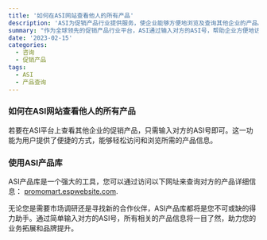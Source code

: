 ```yaml
---
title: '如何在ASI网站查看他人的所有产品'
description: 'ASI为促销产品行业提供服务，使企业能够方便地浏览及查询其他企业的产品。'
summary: "作为全球领先的促销产品行业平台，ASI通过输入对方的ASI号，帮助企业方便地访问及查询其他企业的产品信息，从而提高品牌知名度和市场竞争力。"
date: '2023-02-15'
categories:
  - 咨询
  - 促销产品
tags:
  - ASI
  - 产品查询
---
```


### 如何在ASI网站查看他人的所有产品

若要在ASI平台上查看其他企业的促销产品，只需输入对方的ASI号即可。这一功能为用户提供了便捷的方式，能够轻松访问和浏览所需的产品信息。

### 使用ASI产品库

ASI产品库是一个强大的工具，您可以通过访问以下网址来查询对方的产品详细信息：
[promomart.espwebsite.com](http://promomart.espwebsite.com).

无论您是需要市场调研还是寻找新的合作伙伴，ASI产品库都将是您不可或缺的得力助手。通过简单输入对方的ASI号，所有相关的产品信息将一目了然，助力您的业务拓展和品牌提升。